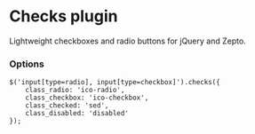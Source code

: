 # Checks plugin

Lightweight checkboxes and radio buttons for jQuery and Zepto.

### Options
```
$('input[type=radio], input[type=checkbox]').checks({
	class_radio: 'ico-radio',
    class_checkbox: 'ico-checkbox',
    class_checked: 'sed',
    class_disabled: 'disabled'
});
```